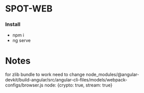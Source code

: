 # SPOT-WEB

### Install

- npm i
- ng serve

# Notes

for zlib bundle to work need to change
node_modules/@angular-devkit/build-angular/src/angular-cli-files/models/webpack-configs/browser.js
node: {crypto: true, stream: true}
